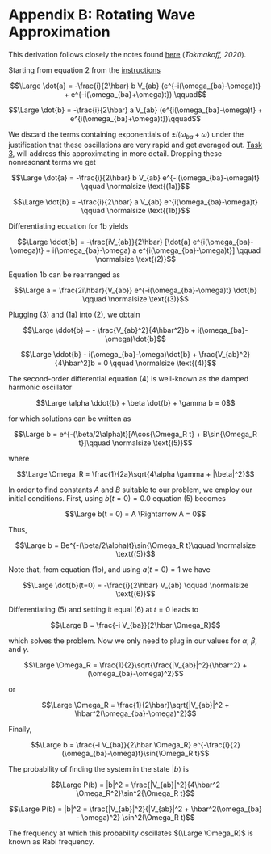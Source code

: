# Appendix B: Rotating Wave Approximation

This derivation follows closely the notes found [here](https://chem.libretexts.org/Bookshelves/Physical_and_Theoretical_Chemistry_Textbook_Maps/Time_Dependent_Quantum_Mechanics_and_Spectroscopy_(Tokmakoff)/03%3A__Time-Evolution_Operator/3.04%3A_Resonant_Driving_of_a_Two-Level_System) (*Tokmakoff, 2020*).

Starting from equation 2 from the [instructions](instructions.md)

$$\Large \dot{a} = -\frac{i}{2\hbar} b  V_{ab} (e^{-i(\omega_{ba}-\omega)t} + e^{-i(\omega_{ba}+\omega)t}) \qquad$$ 

$$\Large \dot{b} = -\frac{i}{2\hbar} a V_{ab} (e^{i(\omega_{ba}-\omega)t} + e^{i(\omega_{ba}+\omega)t})\qquad$$ 

We discard the terms containing exponentials of $\pm i(\omega_{ba} + \omega)$ under the justification that these oscillations are very rapid and get averaged out. [Task 3](instructions.md#task-3-comparing-numerical-integration-to-the-rwa-result), will address this approximating in more detail. Dropping these nonresonant terms we get

$$\Large \dot{a} = -\frac{i}{2\hbar} b  V_{ab} e^{-i(\omega_{ba}-\omega)t} \qquad \normalsize \text{(1a)}$$

$$\Large \dot{b} = -\frac{i}{2\hbar} a V_{ab} e^{i(\omega_{ba}-\omega)t} \qquad \normalsize \text{(1b)}$$

Differentiating equation for 1b yields

$$\Large \ddot{b} = -\frac{iV_{ab}}{2\hbar} [\dot{a} e^{i(\omega_{ba}-\omega)t} + i(\omega_{ba}-\omega) a e^{i(\omega_{ba}-\omega)t}] \qquad \normalsize \text{(2)}$$

Equation 1b can be rearranged as

$$\Large a = \frac{2i\hbar}{V_{ab}} e^{-i(\omega_{ba}-\omega)t} \dot{b} \qquad \normalsize \text{(3)}$$

Plugging (3) and (1a) into (2), we obtain

$$\Large \ddot{b} = - \frac{V_{ab}^2}{4\hbar^2}b + i(\omega_{ba}-\omega)\dot{b}$$

$$\Large \ddot{b} - i(\omega_{ba}-\omega)\dot{b} + \frac{V_{ab}^2}{4\hbar^2}b = 0 \qquad \normalsize \text{(4)}$$

The second-order differential equation (4) is well-known as the damped harmonic oscillator

$$\Large \alpha \ddot{b} + \beta \dot{b} + \gamma b = 0$$

for which solutions can be written as

$$\Large b = e^{-(\beta/2\alpha)t}[A\cos{\Omega_R t} + B\sin{\Omega_R t}]\qquad \normalsize \text{(5)}$$

where

$$\Large \Omega_R = \frac{1}{2a}\sqrt{4\alpha \gamma + |\beta|^2}$$ 

In order to find constants $A$ and $B$ suitable to our problem, we employ our initial conditions. First, using $b(t=0) = 0.0$ equation (5) becomes

$$\Large b(t = 0) = A \Rightarrow  A = 0$$ 

Thus, 

$$\Large b = Be^{-(\beta/2\alpha)t}\sin{\Omega_R t}\qquad \normalsize \text{(5)}$$

Note that, from equation (1b), and using $a(t=0) = 1$ we have 

$$\Large \dot{b}(t=0) = -\frac{i}{2\hbar} V_{ab} \qquad \normalsize \text{(6)}$$

Differentiating (5) and setting it equal (6) at $t = 0$ leads to

$$\Large B = \frac{-i V_{ba}}{2\hbar \Omega_R}$$

which solves the problem. Now we only need to plug in our values for $\alpha$, $\beta$, and $\gamma$. 

$$\Large \Omega_R = \frac{1}{2}\sqrt{\frac{|V_{ab}|^2}{\hbar^2} + (\omega_{ba}-\omega)^2}$$ 

or

$$\Large \Omega_R = \frac{1}{2\hbar}\sqrt{|V_{ab}|^2 + \hbar^2(\omega_{ba}-\omega)^2}$$ 

Finally,

$$\Large b = \frac{-i V_{ba}}{2\hbar \Omega_R} e^{-\frac{i}{2}(\omega_{ba}-\omega)t}\sin{\Omega_R t}$$

The probability of finding the system in the state $|b\rangle$ is

$$\Large P(b) = |b|^2 = \frac{|V_{ab}|^2}{4\hbar^2 \Omega_R^2}\sin^2{\Omega_R t}$$

$$\Large P(b) = |b|^2 = \frac{|V_{ab}|^2}{|V_{ab}|^2 + \hbar^2(\omega_{ba} - \omega)^2} \sin^2(\Omega_R t)$$

The frequency at which this probability oscillates $(\Large \Omega_R)$ is known as Rabi frequency.
